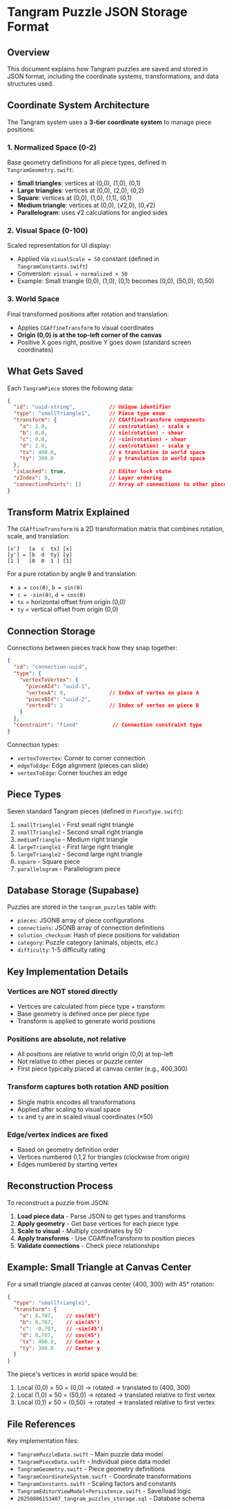 # Tangram Puzzle JSON Storage Format

## Overview
This document explains how Tangram puzzles are saved and stored in JSON format, including the coordinate systems, transformations, and data structures used.

## Coordinate System Architecture

The Tangram system uses a **3-tier coordinate system** to manage piece positions:

### 1. Normalized Space (0-2)
Base geometry definitions for all piece types, defined in `TangramGeometry.swift`:
- **Small triangles**: vertices at (0,0), (1,0), (0,1)
- **Large triangles**: vertices at (0,0), (2,0), (0,2)  
- **Square**: vertices at (0,0), (1,0), (1,1), (0,1)
- **Medium triangle**: vertices at (0,0), (√2,0), (0,√2)
- **Parallelogram**: uses √2 calculations for angled sides

### 2. Visual Space (0-100)
Scaled representation for UI display:
- Applied via `visualScale = 50` constant (defined in `TangramConstants.swift`)
- Conversion: `visual = normalized × 50`
- Example: Small triangle (0,0), (1,0), (0,1) becomes (0,0), (50,0), (0,50)

### 3. World Space
Final transformed positions after rotation and translation:
- Applies `CGAffineTransform` to visual coordinates
- **Origin (0,0) is at the top-left corner of the canvas**
- Positive X goes right, positive Y goes down (standard screen coordinates)

## What Gets Saved

Each `TangramPiece` stores the following data:

```json
{
  "id": "uuid-string",           // Unique identifier
  "type": "smallTriangle1",      // Piece type enum
  "transform": {                 // CGAffineTransform components
    "a": 1.0,                    // cos(rotation) - scale x
    "b": 0.0,                    // sin(rotation) - shear
    "c": 0.0,                    // -sin(rotation) - shear  
    "d": 1.0,                    // cos(rotation) - scale y
    "tx": 400.0,                 // x translation in world space
    "ty": 300.0                  // y translation in world space
  },
  "isLocked": true,              // Editor lock state
  "zIndex": 0,                   // Layer ordering
  "connectionPoints": []         // Array of connections to other pieces
}
```

## Transform Matrix Explained

The `CGAffineTransform` is a 2D transformation matrix that combines rotation, scale, and translation:

```
[x']   [a  c  tx] [x]
[y'] = [b  d  ty] [y]
[1 ]   [0  0  1 ] [1]
```

For a pure rotation by angle θ and translation:
- `a = cos(θ)`, `b = sin(θ)`
- `c = -sin(θ)`, `d = cos(θ)`
- `tx` = horizontal offset from origin (0,0)
- `ty` = vertical offset from origin (0,0)

## Connection Storage

Connections between pieces track how they snap together:

```json
{
  "id": "connection-uuid",
  "type": {
    "vertexToVertex": {
      "pieceAId": "uuid-1",
      "vertexA": 0,              // Index of vertex on piece A
      "pieceBId": "uuid-2", 
      "vertexB": 2               // Index of vertex on piece B
    }
  },
  "constraint": "fixed"           // Connection constraint type
}
```

Connection types:
- `vertexToVertex`: Corner to corner connection
- `edgeToEdge`: Edge alignment (pieces can slide)
- `vertexToEdge`: Corner touches an edge

## Piece Types

Seven standard Tangram pieces (defined in `PieceType.swift`):
1. `smallTriangle1` - First small right triangle
2. `smallTriangle2` - Second small right triangle  
3. `mediumTriangle` - Medium right triangle
4. `largeTriangle1` - First large right triangle
5. `largeTriangle2` - Second large right triangle
6. `square` - Square piece
7. `parallelogram` - Parallelogram piece

## Database Storage (Supabase)

Puzzles are stored in the `tangram_puzzles` table with:
- `pieces`: JSONB array of piece configurations
- `connections`: JSONB array of connection definitions
- `solution_checksum`: Hash of piece positions for validation
- `category`: Puzzle category (animals, objects, etc.)
- `difficulty`: 1-5 difficulty rating

## Key Implementation Details

### Vertices are NOT stored directly
- Vertices are calculated from piece type + transform
- Base geometry is defined once per piece type
- Transform is applied to generate world positions

### Positions are absolute, not relative
- All positions are relative to world origin (0,0) at top-left
- Not relative to other pieces or puzzle center
- First piece typically placed at canvas center (e.g., 400,300)

### Transform captures both rotation AND position
- Single matrix encodes all transformations
- Applied after scaling to visual space
- `tx` and `ty` are in scaled visual coordinates (×50)

### Edge/vertex indices are fixed
- Based on geometry definition order
- Vertices numbered 0,1,2 for triangles (clockwise from origin)
- Edges numbered by starting vertex

## Reconstruction Process

To reconstruct a puzzle from JSON:

1. **Load piece data** - Parse JSON to get types and transforms
2. **Apply geometry** - Get base vertices for each piece type
3. **Scale to visual** - Multiply coordinates by 50
4. **Apply transforms** - Use CGAffineTransform to position pieces
5. **Validate connections** - Check piece relationships

## Example: Small Triangle at Canvas Center

For a small triangle placed at canvas center (400, 300) with 45° rotation:

```json
{
  "type": "smallTriangle1",
  "transform": {
    "a": 0.707,    // cos(45°)
    "b": 0.707,    // sin(45°)
    "c": -0.707,   // -sin(45°)
    "d": 0.707,    // cos(45°)
    "tx": 400.0,   // Center x
    "ty": 300.0    // Center y
  }
}
```

The piece's vertices in world space would be:
1. Local (0,0) × 50 = (0,0) → rotated → translated to (400, 300)
2. Local (1,0) × 50 = (50,0) → rotated → translated relative to first vertex
3. Local (0,1) × 50 = (0,50) → rotated → translated relative to first vertex

## File References

Key implementation files:
- `TangramPuzzleData.swift` - Main puzzle data model
- `TangramPieceData.swift` - Individual piece data model  
- `TangramGeometry.swift` - Piece geometry definitions
- `TangramCoordinateSystem.swift` - Coordinate transformations
- `TangramConstants.swift` - Scaling factors and constants
- `TangramEditorViewModel+Persistence.swift` - Save/load logic
- `20250806153407_tangram_puzzles_storage.sql` - Database schema